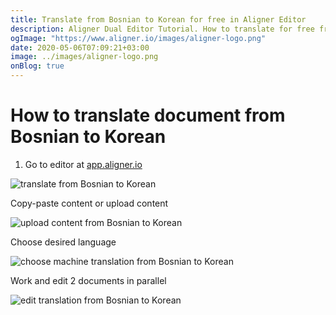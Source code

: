```yaml
---
title: Translate from Bosnian to Korean for free in Aligner Editor
description: Aligner Dual Editor Tutorial. How to translate for free from Bosnian to Korean. Aligner is multilingual document management platform. 
ogImage: "https://www.aligner.io/images/aligner-logo.png"
date: 2020-05-06T07:09:21+03:00
image: ../images/aligner-logo.png
onBlog: true
---
```


# How to translate document from Bosnian to Korean

1. Go to editor at [app.aligner.io](https://app.aligner.io "Aligner App web page")

![translate from Bosnian to Korean](../aligner-blank-editor.png "translate from Bosnian to Korean")

Copy-paste content or upload content

![upload content from Bosnian to Korean](../aligner-uploaded-document.png "upload content from Bosnian to Korean")

Choose desired language

![choose machine translation from Bosnian to Korean](../aligner-language-dropdown.png "choose machine translation from Bosnian to Korean")

Work and edit 2 documents in parallel

![edit translation from Bosnian to Korean](../aligner-double-sitded-editor.png "edit translation from Bosnian to Korean")

